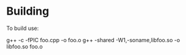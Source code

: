 # Building

To build use:

g++ -c -fPIC foo.cpp -o foo.o
g++ -shared -W1,-soname,libfoo.so -o libfoo.so foo.o
